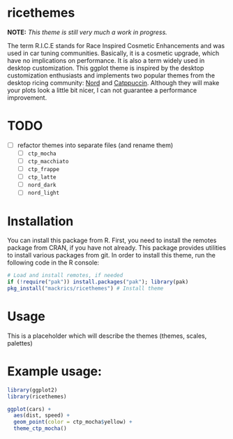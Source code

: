 # ricethemes

**NOTE:** *This theme is still very much a work in progress.*

The term R.I.C.E stands for Race Inspired Cosmetic Enhancements and was used in
car tuning communities. Basically, it is a cosmetic upgrade, which have no
implications on performance. It is also a term widely used in desktop
customization. This ggplot theme is inspired by the desktop customization
enthusiasts and implements two popular themes from the desktop ricing
community: [Nord](https://www.nordtheme.com/) and
[Catppuccin](https://github.com/catppuccin/catppuccin). Although they will make
your plots look a little bit nicer, I can not guarantee a performance
improvement.

# TODO
- [ ] refactor themes into separate files (and rename them)
  + [ ] `ctp_mocha`
  + [ ] `ctp_macchiato`
  + [ ] `ctp_frappe`
  + [ ] `ctp_latte`
  + [ ] `nord_dark`
  + [ ] `nord_light`

# Installation

You can install this package from R. First, you need to install the remotes
package from CRAN, if you have not already. This package provides utilities
to install various packages from git. In order to install this theme, run
the following code in the R console:

```R
# Load and install remotes, if needed
if (!require("pak")) install.packages("pak"); library(pak)
pkg_install("mackrics/ricethemes") # Install theme
```

# Usage 

This is a placeholder which will describe the themes (themes, scales, palettes)

# Example usage:

```R
library(ggplot2)
library(ricethemes)

ggplot(cars) +
  aes(dist, speed) +
  geom_point(color = ctp_mocha$yellow) +
  theme_ctp_mocha()
```
